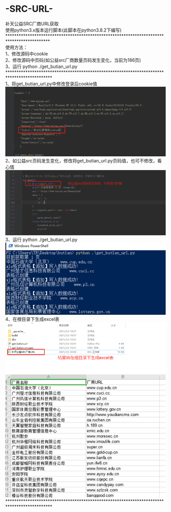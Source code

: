 # -SRC-URL-
补天公益SRC厂商URL获取<br />
使用python3.x版本运行脚本(此脚本在python3.8.2下编写)<br />
*******************************************************************************************<br />
使用方法：<br />
  1、修改源码中cookie<br />
  2、修改源码中页码(如公益src厂商数量页码发生变化，当前为186页)<br />
  3、运行  python ./get_butian_url.py<br />
********************************************************************************************<br />
1、将get_butian_url.py中修改登录后cookie值<br />
![Image text](https://github.com/time55/-SRC-URL-/blob/main/%E4%BF%AE%E6%94%B9cookie%E5%8F%82%E6%95%B0.png)<br />
2、如公益src页码发生变化，修改将get_butian_url.py页码值，也可不修改，看心情<br />
![Image text](https://github.com/time55/-SRC-URL-/blob/main/%E4%BF%AE%E6%94%B9%E9%A1%B5%E9%9D%A2%E5%80%BC.png)<br />
3、运行  python ./get_butian_url.py  <br />
![Image text](https://github.com/time55/-SRC-URL-/blob/main/%E8%BF%90%E8%A1%8C.png)<br />
4、在根目录下生成excel表<br />
![Image text](https://github.com/time55/-SRC-URL-/blob/main/%E4%BA%A7%E7%94%9F%E7%BB%93%E6%9E%9C.png)<br />
![Image text](https://github.com/time55/-SRC-URL-/blob/main/%E8%BF%90%E8%A1%8C%E7%BB%93%E6%9E%9C2.png)<br />
********************************************************************************************<br />


